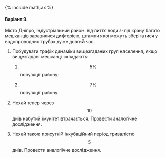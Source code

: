 {% include mathjax %}

#### Варіант 9.

Місто Дніпро, Індустріальний район: від пиття води з-під крану багато мешканців заразилися дифтерією, штампи якої можуть зберігатися у водопроводних трубах дуже довгий час.

1. Побудувати графік динаміки вищезгаданих груп населення, якщо вищезгадані мешканці складають:

	1. $$5\%$$ популяції району;

	2. $$7\%$$ популяції району.

2. Нехай тепер через $$10$$ днів набутий імунітет втрачається. Провести аналогічне дослідження.

3. Нехай також присутній інкубаційний період тривалістю $$5$$ днів. Провести аналогічне дослідження.
